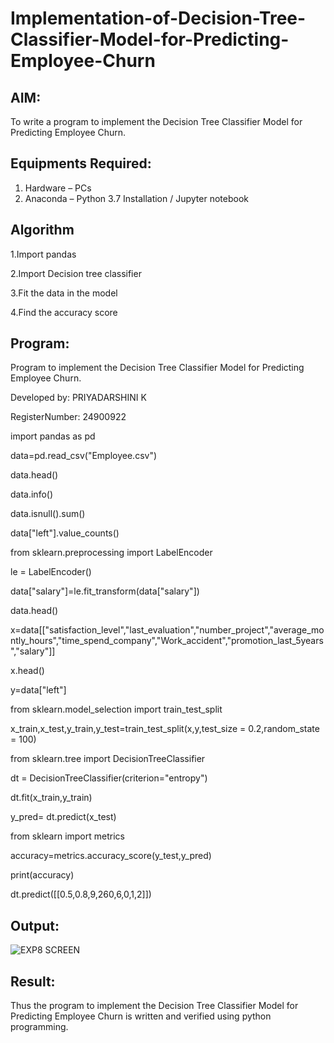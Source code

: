 # Implementation-of-Decision-Tree-Classifier-Model-for-Predicting-Employee-Churn

## AIM:
To write a program to implement the Decision Tree Classifier Model for Predicting Employee Churn.

## Equipments Required:
1. Hardware – PCs
2. Anaconda – Python 3.7 Installation / Jupyter notebook

## Algorithm
1.Import pandas

2.Import Decision tree classifier

3.Fit the data in the model 

4.Find the accuracy score

## Program:
Program to implement the Decision Tree Classifier Model for Predicting Employee Churn.

Developed by: PRIYADARSHINI K

RegisterNumber: 24900922

import pandas as pd

data=pd.read_csv("Employee.csv")

data.head()

data.info()

data.isnull().sum()

data["left"].value_counts()

from sklearn.preprocessing import LabelEncoder

le = LabelEncoder()

data["salary"]=le.fit_transform(data["salary"])

data.head()

x=data[["satisfaction_level","last_evaluation","number_project","average_montly_hours","time_spend_company","Work_accident","promotion_last_5years","salary"]]

x.head()

y=data["left"]

from sklearn.model_selection import train_test_split

x_train,x_test,y_train,y_test=train_test_split(x,y,test_size = 0.2,random_state = 100)

from sklearn.tree import DecisionTreeClassifier

dt = DecisionTreeClassifier(criterion="entropy")

dt.fit(x_train,y_train)

y_pred= dt.predict(x_test)

from sklearn import metrics

accuracy=metrics.accuracy_score(y_test,y_pred)

print(accuracy)

dt.predict([[0.5,0.8,9,260,6,0,1,2]])


## Output:
![EXP8 SCREEN](https://github.com/user-attachments/assets/54f7eaf1-df57-4a40-8c9d-7f3bbf8f1a65)



## Result:
Thus the program to implement the  Decision Tree Classifier Model for Predicting Employee Churn is written and verified using python programming.
